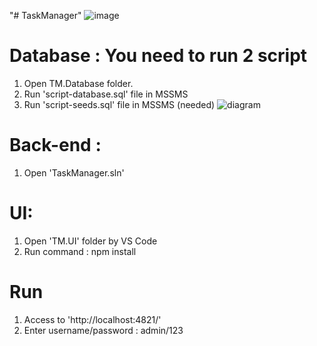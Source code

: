 "# TaskManager"
![image](https://user-images.githubusercontent.com/42039274/223007925-c96dca95-a296-4691-ae74-95be70804252.png)

# Database : You need to run 2 script 
1. Open TM.Database folder.
2. Run 'script-database.sql' file in MSSMS
3. Run 'script-seeds.sql' file in MSSMS (needed)
![diagram](https://user-images.githubusercontent.com/42039274/223007748-f46eaf31-22f9-46e5-92f1-89b58b8400df.png)


# Back-end : 
1. Open 'TaskManager.sln'

# UI:
1. Open 'TM.UI' folder by VS Code
2. Run command : npm install

# Run
1. Access to 'http://localhost:4821/'
2. Enter username/password : admin/123
